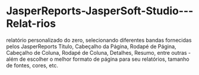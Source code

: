 # JasperReports-JasperSoft-Studio---Relat-rios
 relatório personalizado do zero, selecionando diferentes bandas fornecidas pelos JasperReports Título, Cabeçalho da Página, Rodapé de Página, Cabeçalho de Coluna, Rodapé de Coluna, Detalhes, Resumo, entre outras - além de escolher o melhor formato de página para seu relatórios, tamanho de fontes, cores, etc.
